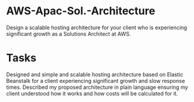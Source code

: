 # AWS-Apac-Sol.-Architecture
Design a scalable hosting architecture for your client who is experiencing significant growth as a Solutions Architect at AWS.

# Tasks 
Designed and simple and scalable hosting architecture based on Elastic Beanstalk for a client experiencing significant growth and slow response times.
Described my proposed architecture in plain language ensuring my client understood how it works and how costs will be calculated for it.
